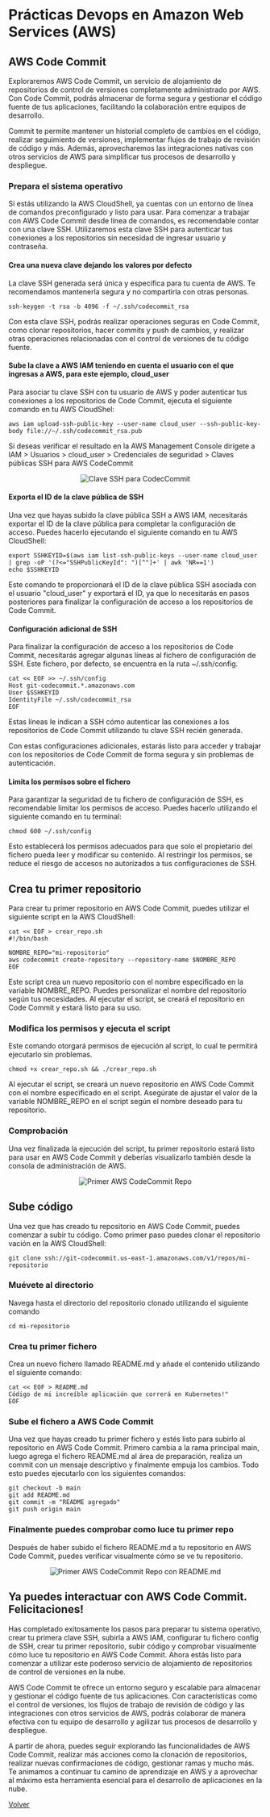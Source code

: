 # Prácticas Devops en Amazon Web Services (AWS)
## AWS Code Commit

Exploraremos AWS Code Commit, un servicio de alojamiento de repositorios de control de versiones completamente administrado por AWS. Con Code Commit, podrás almacenar de forma segura y gestionar el código fuente de tus aplicaciones, facilitando la colaboración entre equipos de desarrollo.

Commit te permite mantener un historial completo de cambios en el código, realizar seguimiento de versiones, implementar flujos de trabajo de revisión de código y más. Además, aprovecharemos las integraciones nativas con otros servicios de AWS para simplificar tus procesos de desarrollo y despliegue.

### Prepara el sistema operativo

Si estás utilizando la AWS CloudShell, ya cuentas con un entorno de línea de comandos preconfigurado y listo para usar. Para comenzar a trabajar con AWS Code Commit desde línea de comandos, es recomendable contar con una clave SSH. Utilizaremos esta clave SSH para autenticar tus conexiones a los repositorios sin necesidad de ingresar usuario y contraseña.

#### Crea una nueva clave dejando los valores por defecto

La clave SSH generada será única y específica para tu cuenta de AWS. Te recomendamos mantenerla segura y no compartirla con otras personas.

```shell
ssh-keygen -t rsa -b 4096 -f ~/.ssh/codecommit_rsa
```

Con esta clave SSH, podrás realizar operaciones seguras en Code Commit, como clonar repositorios, hacer commits y push de cambios, y realizar otras operaciones relacionadas con el control de versiones de tu código fuente.

#### Sube la clave a AWS IAM teniendo en cuenta el usuario con el que ingresas a AWS, para este ejemplo, cloud_user

Para asociar tu clave SSH con tu usuario de AWS y poder autenticar tus conexiones a los repositorios de Code Commit, ejecuta el siguiente comando en tu AWS CloudShel:

```shell
aws iam upload-ssh-public-key --user-name cloud_user --ssh-public-key-body file://~/.ssh/codecommit_rsa.pub
```

Si deseas verificar el resultado en la AWS Management Console dirígete a IAM > Usuarios > cloud_user > Credenciales de seguridad > Claves públicas SSH para AWS CodeCommit 

<div align="center">
  <img src="imagenes/clave-ssh-codecommit.png" alt="Clave SSH para CodecCommit">
</div>

#### Exporta el ID de la clave pública de SSH

Una vez que hayas subido la clave pública SSH a AWS IAM, necesitarás exportar el ID de la clave pública para completar la configuración de acceso. Puedes hacerlo ejecutando el siguiente comando en tu AWS CloudShell:

```shell
export SSHKEYID=$(aws iam list-ssh-public-keys --user-name cloud_user | grep -oP '(?<="SSHPublicKeyId": ")[^"]+' | awk 'NR==1')
echo $SSHKEYID
```

Este comando te proporcionará el ID de la clave pública SSH asociada con el usuario "cloud_user" y exportará el ID, ya que lo necesitarás en pasos posteriores para finalizar la configuración de acceso a los repositorios de Code Commit.

#### Configuración adicional de SSH

Para finalizar la configuración de acceso a los repositorios de Code Commit, necesitarás agregar algunas líneas al fichero de configuración de SSH. Este fichero, por defecto, se encuentra en la ruta ~/.ssh/config.


```shell
cat << EOF >> ~/.ssh/config
Host git-codecommit.*.amazonaws.com
User $SSHKEYID
IdentityFile ~/.ssh/codecommit_rsa
EOF
```

Estas líneas le indican a SSH cómo autenticar las conexiones a los repositorios de Code Commit utilizando tu clave SSH recién generada.

Con estas configuraciones adicionales, estarás listo para acceder y trabajar con los repositorios de Code Commit de forma segura y sin problemas de autenticación.

#### Limita los permisos sobre el fichero

Para garantizar la seguridad de tu fichero de configuración de SSH, es recomendable limitar los permisos de acceso. Puedes hacerlo utilizando el siguiente comando en tu terminal:

```shell
chmod 600 ~/.ssh/config
```

Esto establecerá los permisos adecuados para que solo el propietario del fichero pueda leer y modificar su contenido. Al restringir los permisos, se reduce el riesgo de accesos no autorizados a tus configuraciones de SSH.

## Crea tu primer repositorio

Para crear tu primer repositorio en AWS Code Commit, puedes utilizar el siguiente script en la AWS CloudShell:

```shell
cat << EOF > crear_repo.sh
#!/bin/bash

NOMBRE_REPO="mi-repositorio"
aws codecommit create-repository --repository-name $NOMBRE_REPO
EOF
```

Este script crea un nuevo repositorio con el nombre especificado en la variable NOMBRE_REPO. Puedes personalizar el nombre del repositorio según tus necesidades. Al ejecutar el script, se creará el repositorio en Code Commit y estará listo para su uso.

### Modifica los permisos y ejecuta el script

Este comando otorgará permisos de ejecución al script, lo cual te permitirá ejecutarlo sin problemas.

```shell
chmod +x crear_repo.sh && ./crear_repo.sh
```

Al ejecutar el script, se creará un nuevo repositorio en AWS Code Commit con el nombre especificado en el script. Asegúrate de ajustar el valor de la variable NOMBRE_REPO en el script según el nombre deseado para tu repositorio.

### Comprobación

Una vez finalizada la ejecución del script, tu primer repositorio estará listo para usar en AWS Code Commit y deberías visualizarlo también desde la consola de administración de AWS.

<div align="center">
  <img src="imagenes/primer-repo.png" alt="Primer AWS CodeCommit Repo">
</div>


## Sube código

Una vez que has creado tu repositorio en AWS Code Commit, puedes comenzar a subir tu código. Como primer paso puedes clonar el repositorio vación en la AWS CloudShell:

```shell
git clone ssh://git-codecommit.us-east-1.amazonaws.com/v1/repos/mi-repositorio
```

### Muévete al directorio

Navega hasta el directorio del repositorio clonado utilizando el siguiente comando

```shell
cd mi-repositorio
```

### Crea tu primer fichero

Crea un nuevo fichero llamado README.md y añade el contenido utilizando el siguiente comando:

```shell
cat << EOF > README.md
Código de mi increíble aplicación que correrá en Kubernetes!"
EOF
```

### Sube el fichero a AWS Code Commit

Una vez que hayas creado tu primer fichero y estés listo para subirlo al repositorio en AWS Code Commit.
Primero cambia a la rama principal main, luego agrega el fichero README.md al área de preparación, realiza un commit con un mensaje descriptivo y finalmente empuja los cambios. Todo esto puedes ejecutarlo con los siguientes comandos:

```shell
git checkout -b main
git add README.md
git commit -m "README agregado"
git push origin main
```

### Finalmente puedes comprobar como luce tu primer repo

Después de haber subido el fichero README.md a tu repositorio en AWS Code Commit, puedes verificar visualmente cómo se ve tu repositorio. 


<div align="center">
  <img src="imagenes/repo-con-readme.png" alt="Primer AWS CodeCommit Repo con README.md">
</div>

## Ya puedes interactuar con AWS Code Commit. Felicitaciones!

Has completado exitosamente los pasos para preparar tu sistema operativo, crear tu primera clave SSH, subirla a AWS IAM, configurar tu fichero config de SSH, crear tu primer repositorio, subir código y comprobar visualmente cómo luce tu repositorio en AWS Code Commit. Ahora estás listo para comenzar a utilizar este poderoso servicio de alojamiento de repositorios de control de versiones en la nube.

AWS Code Commit te ofrece un entorno seguro y escalable para almacenar y gestionar el código fuente de tus aplicaciones. Con características como el control de versiones, los flujos de trabajo de revisión de código y las integraciones con otros servicios de AWS, podrás colaborar de manera efectiva con tu equipo de desarrollo y agilizar tus procesos de desarrollo y despliegue.

A partir de ahora, puedes seguir explorando las funcionalidades de AWS Code Commit, realizar más acciones como la clonación de repositorios, realizar nuevas confirmaciones de código, gestionar ramas y mucho más. Te animamos a continuar tu camino de aprendizaje en AWS y a aprovechar al máximo esta herramienta esencial para el desarrollo de aplicaciones en la nube.

[Volver](indice.md)